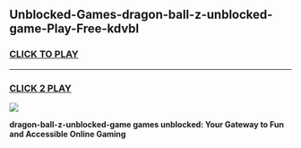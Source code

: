 
## Unblocked-Games-dragon-ball-z-unblocked-game-Play-Free-kdvbl
<h3>
<a href="https://premium76.site?title=dragon-ball-z-unblocked-game&ref=10A">CLICK TO PLAY</a></h3>
<hr>

<h3>
<a href="https://premium76.site?title=dragon-ball-z-unblocked-game&ref=10A">CLICK 2 PLAY</a>
  
</h3>

<a href="https://premium76.site?title=dragon-ball-z-unblocked-game&ref=10A"><img src="https://clearcache.store/games.png"></a>


**dragon-ball-z-unblocked-game games unblocked: Your Gateway to Fun and Accessible Online Gaming**
